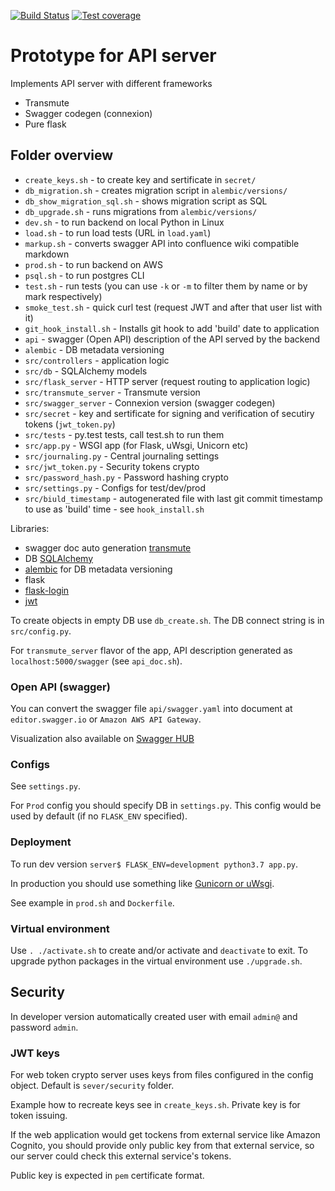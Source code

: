[![Build Status](https://travis-ci.org/andgineer/api-db-prototype.png)](https://travis-ci.org/andgineer/api-db-prototype)
[![Test coverage](https://coveralls.io/repos/github/andgineer/api-db-prototype/badge.svg?branch=master)](https://coveralls.io/github/andgineer/api-db-prototype?branch=master)
# Prototype for API server

Implements API server with different frameworks
* Transmute
* Swagger codegen (connexion)
* Pure flask

## Folder overview
* `create_keys.sh` - to create key and sertificate in `secret/`
* `db_migration.sh` - creates migration script in `alembic/versions/`
* `db_show_migration_sql.sh` - shows migration script as SQL
* `db_upgrade.sh` - runs migrations from `alembic/versions/`
* `dev.sh` - to run backend on local Python in Linux
* `load.sh` - to run load tests (URL in `load.yaml`)
* `markup.sh` - converts swagger API into confluence wiki compatible markdown
* `prod.sh` - to run backend on AWS
* `psql.sh` - to run postgres CLI
* `test.sh` - run tests (you can use `-k` or `-m` to filter them by name or by mark respectively)
* `smoke_test.sh` - quick curl test (request JWT and after that user list with it)
* `git_hook_install.sh` - Installs git hook to add 'build' date to application
* `api` - swagger (Open API) description of the API served by the backend
* `alembic` - DB metadata versioning
* `src/controllers` - application logic
* `src/db` - SQLAlchemy models
* `src/flask_server` - HTTP server (request routing to application logic)
* `src/transmute_server` - Transmute version
* `src/swagger_server` - Connexion version (swagger codegen)
* `src/secret` - key and sertificate for signing and verification of secutiry tokens (`jwt_token.py`)
* `src/tests` - py.test tests, call test.sh to run them
* `src/app.py` - WSGI app (for Flask, uWsgi, Unicorn etc)
* `src/journaling.py` - Central journaling settings
* `src/jwt_token.py` - Security tokens crypto
* `src/password_hash.py` - Password hashing crypto
* `src/settings.py` - Configs for test/dev/prod
* `src/biuld_timestamp` - autogenerated file with last git commit timestamp to use as 'build' time - see `hook_install.sh`

Libraries:
* swagger doc auto generation [transmute](https://github.com/toumorokoshi/flask-transmute)
* DB [SQLAlchemy](http://wiki.python.su/%D0%94%D0%BE%D0%BA%D1%83%D0%BC%D0%B5%D0%BD%D1%82%D0%B0%D1%86%D0%B8%D0%B8/SQLAlchemy)
* [alembic](https://pypi.org/project/alembic/) for DB metadata versioning
* flask
* [flask-login](https://flask-login.readthedocs.io/en/latest/)
* [jwt](https://realpython.com/token-based-authentication-with-flask/)

To create objects in empty DB use `db_create.sh`.
The DB connect string is in `src/config.py`.

For `transmute_server` flavor of the app, API description generated as 
`localhost:5000/swagger` (see `api_doc.sh`).

### Open API (swagger)
You can convert the swagger file `api/swagger.yaml` into document at 
`editor.swagger.io` or `Amazon AWS API Gateway`.

Visualization also available on [Swagger HUB](https://app.swaggerhub.com/apis/andgineer/api-db-prototype/1.0-oas3)


### Configs

See `settings.py`.

For `Prod` config you should specify DB in `settings.py`.
This config would be used by default (if no `FLASK_ENV` specified).

### Deployment

To run dev version `server$ FLASK_ENV=development python3.7 app.py`.

In production you should use something like 
[Gunicorn or uWsgi](http://flask.pocoo.org/docs/1.0/deploying/).

See example in `prod.sh` and `Dockerfile`.

### Virtual environment

Use `. ./activate.sh` to create and/or activate and `deactivate` to exit.
To upgrade python packages in the virtual environment use `./upgrade.sh`.

## Security
In developer version automatically created user with email `admin@` 
and password `admin`.

### JWT keys

For web token crypto server uses keys from files configured in the config 
object.
Default is `sever/security` folder.

Example how to recreate keys see in `create_keys.sh`.
Private key is for token issuing. 

If the web application would get tockens from external service
like Amazon Cognito, you should provide only public key from that 
external service, so our server could check this external service's tokens.

Public key is expected in `pem` certificate format. 
